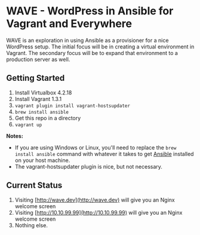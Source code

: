# WAVE - WordPress in Ansible for Vagrant and Everywhere

WAVE is an exploration in using Ansible as a provisioner for a nice WordPress setup. The initial focus will be in creating a virtual environment in Vagrant. The secondary focus will be to expand that environment to a production server as well.

## Getting Started

1. Install Virtualbox 4.2.18
1. Install Vagrant 1.3.1
1. `vagrant plugin install vagrant-hostsupdater`
1. `brew install ansible`
1. Get this repo in a directory
1. `vagrant up`

**Notes:**

* If you are using Windows or Linux, you'll need to replace the `brew install ansible` command with whatever it takes to get [Ansible](http://ansible.cc) installed on your host machine.
* The vagrant-hostsupdater plugin is nice, but not necessary.

## Current Status

1. Visiting [http://wave.dev](http://wave.dev) will give you an Nginx welcome screen
1. Visiting [http://10.10.99.99](http://10.10.99.99) will give you an Nginx welcome screen
1. Nothing else.